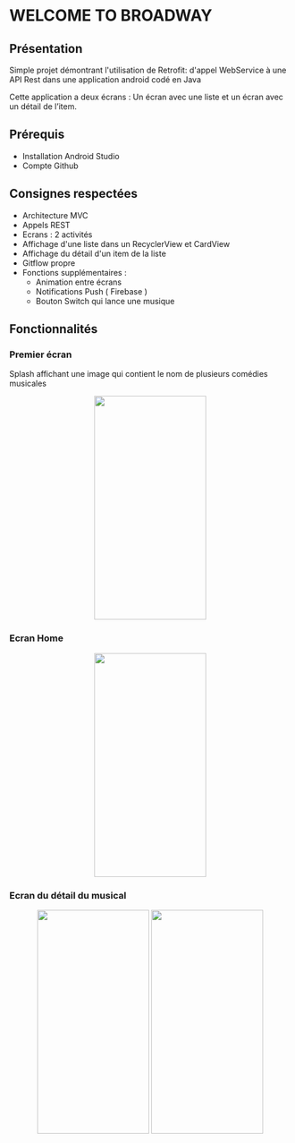 # WELCOME TO BROADWAY

## Présentation
Simple projet démontrant l'utilisation de Retrofit: d'appel WebService à une API Rest dans une application android codé en Java

Cette application a deux écrans : Un écran avec une liste et un écran avec un détail de l’item.

## Prérequis
- Installation Android Studio
- Compte Github

## Consignes respectées

- Architecture MVC
- Appels REST
- Ecrans : 2 activités
- Affichage d'une liste dans un RecyclerView et CardView
- Affichage du détail d'un item de la liste
- Gitflow propre
- Fonctions supplémentaires :
  - Animation entre écrans
  - Notifications Push ( Firebase )
  - Bouton Switch qui lance une musique
  
## Fonctionnalités

### Premier écran 

Splash affichant une image qui contient le nom de plusieurs comédies musicales

<p align="center">
  <img width="200" height="400" src = "https://image.noelshack.com/fichiers/2019/14/4/1554369289-56268589-380919372752942-7115750530084765696-n.png">
</p>


### Ecran Home

<p align="center">
  <img width="200" height="400" src = "https://image.noelshack.com/fichiers/2019/14/4/1554369288-56229285-647618042366077-451133211469152256-n.png">
</p>

### Ecran du détail du musical

<p align="center">
  <img width="200" height="400" src = "https://image.noelshack.com/fichiers/2019/14/4/1554369289-56412391-2243236935995798-7822034404145889280-n.png">  <img width="200" height="400" src = "https://image.noelshack.com/fichiers/2019/14/4/1554369288-56248108-419179485535121-8605412296925118464-n.png">
</p>





